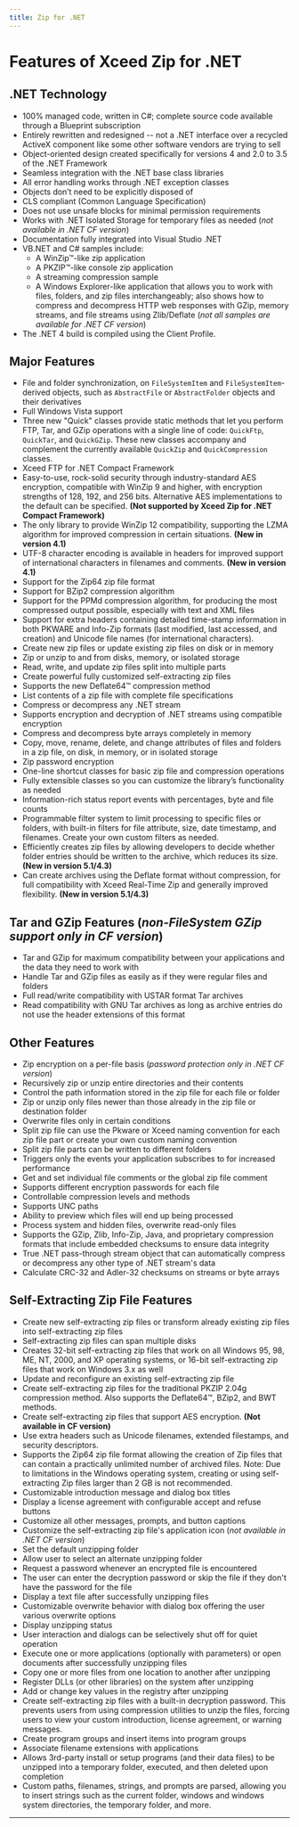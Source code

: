 ```yaml
---
title: Zip for .NET
---
```


# Features of Xceed Zip for .NET

## .NET Technology

- 100% managed code, written in C#; complete source code available through a Blueprint subscription
- Entirely rewritten and redesigned -- not a .NET interface over a recycled ActiveX component like some other software vendors are trying to sell
- Object-oriented design created specifically for versions 4 and 2.0 to 3.5 of the .NET Framework
- Seamless integration with the .NET base class libraries
- All error handling works through .NET exception classes
- Objects don’t need to be explicitly disposed of
- CLS compliant (Common Language Specification)
- Does not use unsafe blocks for minimal permission requirements
- Works with .NET Isolated Storage for temporary files as needed (*not available in .NET CF version*)
- Documentation fully integrated into Visual Studio .NET
- VB.NET and C# samples include:
  - A WinZip™-like zip application
  - A PKZIP™-like console zip application
  - A streaming compression sample
  - A Windows Explorer-like application that allows you to work with files, folders, and zip files interchangeably; also shows how to compress and decompress HTTP web responses with GZip, memory streams, and file streams using Zlib/Deflate (*not all samples are available for .NET CF version*)
- The .NET 4 build is compiled using the Client Profile.

## Major Features

- File and folder synchronization, on `FileSystemItem` and `FileSystemItem`-derived objects, such as `AbstractFile` or `AbstractFolder` objects and their derivatives
- Full Windows Vista support
- Three new "Quick" classes provide static methods that let you perform FTP, Tar, and GZip operations with a single line of code: `QuickFtp`, `QuickTar`, and `QuickGZip`. These new classes accompany and complement the currently available `QuickZip` and `QuickCompression` classes.
- Xceed FTP for .NET Compact Framework
- Easy-to-use, rock-solid security through industry-standard AES encryption, compatible with WinZip 9 and higher, with encryption strengths of 128, 192, and 256 bits. Alternative AES implementations to the default can be specified. **(Not supported by Xceed Zip for .NET Compact Framework)**
- The only library to provide WinZip 12 compatibility, supporting the LZMA algorithm for improved compression in certain situations. **(New in version 4.1)**
- UTF-8 character encoding is available in headers for improved support of international characters in filenames and comments. **(New in version 4.1)**
- Support for the Zip64 zip file format
- Support for BZip2 compression algorithm
- Support for the PPMd compression algorithm, for producing the most compressed output possible, especially with text and XML files
- Support for extra headers containing detailed time-stamp information in both PKWARE and Info-Zip formats (last modified, last accessed, and creation) and Unicode file names (for international characters).
- Create new zip files or update existing zip files on disk or in memory
- Zip or unzip to and from disks, memory, or isolated storage
- Read, write, and update zip files split into multiple parts
- Create powerful fully customized self-extracting zip files
- Supports the new Deflate64™ compression method
- List contents of a zip file with complete file specifications
- Compress or decompress any .NET stream
- Supports encryption and decryption of .NET streams using compatible encryption
- Compress and decompress byte arrays completely in memory
- Copy, move, rename, delete, and change attributes of files and folders in a zip file, on disk, in memory, or in isolated storage
- Zip password encryption
- One-line shortcut classes for basic zip file and compression operations
- Fully extensible classes so you can customize the library’s functionality as needed
- Information-rich status report events with percentages, byte and file counts
- Programmable filter system to limit processing to specific files or folders, with built-in filters for file attribute, size, date timestamp, and filenames. Create your own custom filters as needed.
- Efficiently creates zip files by allowing developers to decide whether folder entries should be written to the archive, which reduces its size. **(New in version 5.1/4.3)**
- Can create archives using the Deflate format without compression, for full compatibility with Xceed Real-Time Zip and generally improved flexibility. **(New in version 5.1/4.3)**

## Tar and GZip Features (*non-FileSystem GZip support only in CF version*)

- Tar and GZip for maximum compatibility between your applications and the data they need to work with
- Handle Tar and GZip files as easily as if they were regular files and folders
- Full read/write compatibility with USTAR format Tar archives
- Read compatibility with GNU Tar archives as long as archive entries do not use the header extensions of this format

## Other Features

- Zip encryption on a per-file basis (*password protection only in .NET CF version*)
- Recursively zip or unzip entire directories and their contents
- Control the path information stored in the zip file for each file or folder
- Zip or unzip only files newer than those already in the zip file or destination folder
- Overwrite files only in certain conditions
- Split zip file can use the Pkware or Xceed naming convention for each zip file part or create your own custom naming convention
- Split zip file parts can be written to different folders
- Triggers only the events your application subscribes to for increased performance
- Get and set individual file comments or the global zip file comment
- Supports different encryption passwords for each file
- Controllable compression levels and methods
- Supports UNC paths
- Ability to preview which files will end up being processed
- Process system and hidden files, overwrite read-only files
- Supports the GZip, Zlib, Info-Zip, Java, and proprietary compression formats that include embedded checksums to ensure data integrity
- True .NET pass-through stream object that can automatically compress or decompress any other type of .NET stream's data
- Calculate CRC-32 and Adler-32 checksums on streams or byte arrays

## Self-Extracting Zip File Features

- Create new self-extracting zip files or transform already existing zip files into self-extracting zip files
- Self-extracting zip files can span multiple disks
- Creates 32-bit self-extracting zip files that work on all Windows 95, 98, ME, NT, 2000, and XP operating systems, or 16-bit self-extracting zip files that work on Windows 3.x as well
- Update and reconfigure an existing self-extracting zip file
- Create self-extracting zip files for the traditional PKZIP 2.04g compression method. Also supports the Deflate64™, BZip2, and BWT methods.
- Create self-extracting zip files that support AES encryption. **(Not available in CF version)**
- Use extra headers such as Unicode filenames, extended filestamps, and security descriptors.
- Supports the Zip64 zip file format allowing the creation of Zip files that can contain a practically unlimited number of archived files. Note: Due to limitations in the Windows operating system, creating or using self-extracting Zip files larger than 2 GB is not recommended.
- Customizable introduction message and dialog box titles
- Display a license agreement with configurable accept and refuse buttons
- Customize all other messages, prompts, and button captions
- Customize the self-extracting zip file's application icon (*not available in .NET CF version*)
- Set the default unzipping folder
- Allow user to select an alternate unzipping folder
- Request a password whenever an encrypted file is encountered
- The user can enter the decryption password or skip the file if they don't have the password for the file
- Display a text file after successfully unzipping files
- Customizable overwrite behavior with dialog box offering the user various overwrite options
- Display unzipping status
- User interaction and dialogs can be selectively shut off for quiet operation
- Execute one or more applications (optionally with parameters) or open documents after successfully unzipping files
- Copy one or more files from one location to another after unzipping
- Register DLLs (or other libraries) on the system after unzipping
- Add or change key values in the registry after unzipping
- Create self-extracting zip files with a built-in decryption password. This prevents users from using compression utilities to unzip the files, forcing users to view your custom introduction, license agreement, or warning messages.
- Create program groups and insert items into program groups
- Associate filename extensions with applications
- Allows 3rd-party install or setup programs (and their data files) to be unzipped into a temporary folder, executed, and then deleted upon completion
- Custom paths, filenames, strings, and prompts are parsed, allowing you to insert strings such as the current folder, windows and windows system directories, the temporary folder, and more.
---